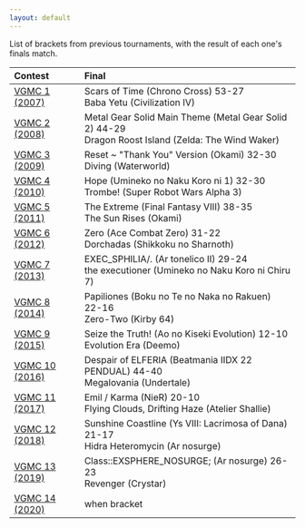 ```yaml
---
layout: default
---
```


List of brackets from previous tournaments, with the result of each one's finals match.

Contest | Final
:------- | :-----
[VGMC 1 (2007)](http://www.bracketmaker.com/tlist.cfm?tid=229929) | Scars of Time (Chrono Cross) 53-27<br>Baba Yetu (Civilization IV)
[VGMC 2 (2008)](http://www.bracketmaker.com/tlist.cfm?tid=276389) | Metal Gear Solid Main Theme (Metal Gear Solid 2) 44-29<br>Dragon Roost Island (Zelda: The Wind Waker)
[VGMC 3 (2009)](http://www.bracketmaker.com/tlist.cfm?tid=327002) | Reset ~ "Thank You" Version (Okami) 32-30<br>Diving (Waterworld)
[VGMC 4 (2010)](http://www.bracketmaker.com/tlist.cfm?tid=364957) | Hope (Umineko no Naku Koro ni 1) 32-30<br>Trombe! (Super Robot Wars Alpha 3)
[VGMC 5 (2011)](http://www.bracketmaker.com/tlist.cfm?tid=397610) | The Extreme (Final Fantasy VIII) 38-35<br>The Sun Rises (Okami)
[VGMC 6 (2012)](http://www.bracketmaker.com/tlist.cfm?tid=426428) | Zero (Ace Combat Zero) 31-22<br>Dorchadas (Shikkoku no Sharnoth)
[VGMC 7 (2013)](http://www.bracketmaker.com/tlist.cfm?tid=444450) | EXEC_SPHILIA/. (Ar tonelico II) 29-24<br>the executioner (Umineko no Naku Koro ni Chiru 7)
[VGMC 8 (2014)](http://www.bracketmaker.com/tmenu.cfm?tid=454368) | Papiliones (Boku no Te no Naka no Rakuen) 22-16<br>Zero-Two (Kirby 64)
[VGMC 9 (2015)](http://www.bracketmaker.com/tmenu.cfm?tid=459544) | Seize the Truth! (Ao no Kiseki Evolution) 12-10<br>Evolution Era (Deemo)
[VGMC 10 (2016)](http://www.bracketmaker.com/tmenu.cfm?tid=463073) | Despair of ELFERIA (Beatmania IIDX 22 PENDUAL) 44-40<br>Megalovania (Undertale)
[VGMC 11 (2017)](http://www.bracketmaker.com/tlist.cfm?tid=466312) | Emil / Karma (NieR) 20-10<br>Flying Clouds, Drifting Haze (Atelier Shallie)
[VGMC 12 (2018)](http://www.bracketmaker.com/tlist.cfm?tid=469506) | Sunshine Coastline (Ys VIII: Lacrimosa of Dana) 21-17<br>Hidra Heteromycin (Ar nosurge)
[VGMC 13 (2019)](http://www.bracketmaker.com/tlist.cfm?tid=471679) | Class::EXSPHERE_NOSURGE; (Ar nosurge) 26-23<br>Revenger (Crystar)
[VGMC 14 (2020)](https://gamefaqs.gamespot.com/boards/8-gamefaqs-contests?search=vgmc) | when bracket